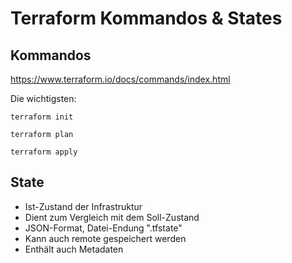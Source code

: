 # Terraform Kommandos & States

## Kommandos

https://www.terraform.io/docs/commands/index.html

Die wichtigsten:

```
terraform init
```

```
terraform plan
```

```
terraform apply
```

## State

* Ist-Zustand der Infrastruktur
* Dient zum Vergleich mit dem Soll-Zustand
* JSON-Format, Datei-Endung ".tfstate"
* Kann auch remote gespeichert werden
* Enthält auch Metadaten
